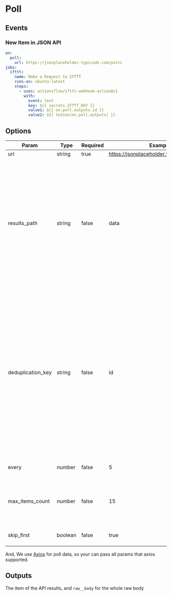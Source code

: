 # Poll

## Events

### New Item in JSON API

```yaml
on:
  poll:
    url: https://jsonplaceholder.typicode.com/posts
jobs:
  ifttt:
    name: Make a Request to IFTTT
    runs-on: ubuntu-latest
    steps:
      - uses: actionsflow/ifttt-webhook-action@v1
        with:
          event: test
          key: ${{ secrets.IFTTT_KEY }}
          value1: ${{ on.poll.outputs.id }}
          value2: ${{ toJson(on.poll.outputs) }}
```

## Options

| Param             | Type    | Required | Examples                                     | Description                                                                                                                                                                                                                                                                                     | Default                     |
| ----------------- | ------- | -------- | -------------------------------------------- | ----------------------------------------------------------------------------------------------------------------------------------------------------------------------------------------------------------------------------------------------------------------------------------------------- | --------------------------- |
| url               | string  | true     | <https://jsonplaceholder.typicode.com/posts> | Rest API url                                                                                                                                                                                                                                                                                    |                             |
| results_path      | string  | false    | data                                         | If the returned JSON is not a list and is instead an object (maybe paginated), enter the key that contains the results. Example: "results", "items", "objects", etc... (children via dot syntax supported)                                                                                      |                             |
| deduplication_key | string  | false    | id                                           | Poll trigger deduplicates the array we see each poll against the id key. If the id key does not exist, you should specify an alternative unique key to deduplicate off of. If neither are supplied, we fallback to looking for the shortest key with id in it otherwise we will raise an error. | id/guid/key/itemContenthash |
| every             | number  | false    | 5                                            | rss fetch interval, unit: minutes                                                                                                                                                                                                                                                               | 5                           |
| max_items_count   | number  | false    | 15                                           | The feed items max length, default is none, it will response all feed items                                                                                                                                                                                                                     |
| skip_first        | boolean | false    | true                                         | If should skip first fetch items                                                                                                                                                                                                                                                                | false                       |

And, We use [Axios](https://github.com/axios/axios) for poll data, so your can pass all params that axios supported.

## Outputs

The item of the API results, and `raw__body` for the whole raw body
